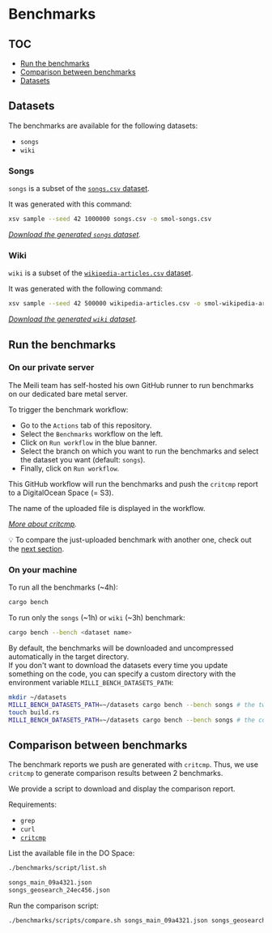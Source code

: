 Benchmarks
==========

## TOC

- [Run the benchmarks](#run-the-benchmarks)
- [Comparison between benchmarks](#comparison-between-benchmarks)
- [Datasets](#datasets)

## Datasets

The benchmarks are available for the following datasets:
- `songs`
- `wiki`

### Songs

`songs` is a subset of the [`songs.csv` dataset](https://meili-datasets.s3.fr-par.scw.cloud/songs.csv.gz).

It was generated with this command:

```bash
xsv sample --seed 42 1000000 songs.csv -o smol-songs.csv
```

_[Download the generated `songs` dataset](https://meili-datasets.s3.fr-par.scw.cloud/benchmarks/smol-songs.csv.gz)._

### Wiki

`wiki` is a subset of the [`wikipedia-articles.csv` dataset](https://meili-datasets.s3.fr-par.scw.cloud/wikipedia-articles.csv.gz).

It was generated with the following command:

```bash
xsv sample --seed 42 500000 wikipedia-articles.csv -o smol-wikipedia-articles.csv
```

_[Download the generated `wiki` dataset](https://meili-datasets.s3.fr-par.scw.cloud/benchmarks/smol-wikipedia-articles.csv.gz)._

## Run the benchmarks

### On our private server

The Meili team has self-hosted his own GitHub runner to run benchmarks on our dedicated bare metal server.

To trigger the benchmark workflow:
- Go to the `Actions` tab of this repository.
- Select the `Benchmarks` workflow on the left.
- Click on `Run workflow` in the blue banner.
- Select the branch on which you want to run the benchmarks and select the dataset you want (default: `songs`).
- Finally, click on `Run workflow`.

This GitHub workflow will run the benchmarks and push the `critcmp` report to a DigitalOcean Space (= S3).

The name of the uploaded file is displayed in the workflow.

_[More about critcmp](https://github.com/BurntSushi/critcmp)._

💡 To compare the just-uploaded benchmark with another one, check out the [next section](#comparison-between-benchmarks).

### On your machine

To run all the benchmarks (~4h):

```bash
cargo bench
```

To run only the `songs` (~1h) or `wiki` (~3h) benchmark:

```bash
cargo bench --bench <dataset name>
```

By default, the benchmarks will be downloaded and uncompressed automatically in the target directory.<br>
If you don't want to download the datasets every time you update something on the code, you can specify a custom directory with the environment variable `MILLI_BENCH_DATASETS_PATH`:

```bash
mkdir ~/datasets
MILLI_BENCH_DATASETS_PATH=~/datasets cargo bench --bench songs # the two datasets are downloaded
touch build.rs
MILLI_BENCH_DATASETS_PATH=~/datasets cargo bench --bench songs # the code is compiled again but the datasets are not downloaded
```

## Comparison between benchmarks

The benchmark reports we push are generated with `critcmp`. Thus, we use `critcmp` to generate comparison results between 2 benchmarks.

We provide a script to download and display the comparison report.

Requirements:
- `grep`
- `curl`
- [`critcmp`](https://github.com/BurntSushi/critcmp)

List the available file in the DO Space:

```bash
./benchmarks/script/list.sh
```
```bash
songs_main_09a4321.json
songs_geosearch_24ec456.json
```

Run the comparison script:

```bash
./benchmarks/scripts/compare.sh songs_main_09a4321.json songs_geosearch_24ec456.json
```
